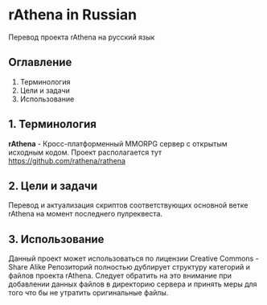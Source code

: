 # rAthena in Russian
Перевод проекта rAthena на русский язык

## Оглавление
1. Терминология
2. Цели и задачи
3. Использование

## 1. Терминология
**rAthena** - Кросc-платформенный MMORPG сервер с открытым исходным кодом. Проект располагается тут https://github.com/rathena/rathena

## 2. Цели и задачи
Перевод и актуализация скриптов соответствующих основной ветке rAthena на момент последнего пулреквеста.

## 3. Использование
Данный проект может использоваться по лицензии Creative Commons - Share Alike
Репозиторий полностью дублирует структуру категорий и файлов проекта rAthena. Следует обратить на это внимание при добавлении данных файлов в директорию сервера и принять меры для того что бы не утратить оригинальные файлы.
